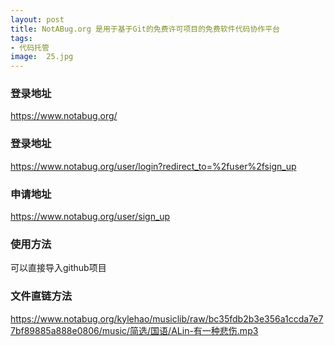 ```yaml
---
layout: post
title: NotABug.org 是用于基于Git的免费许可项目的免费软件代码协作平台
tags:
- 代码托管
image:  25.jpg
---
```



### 登录地址<br>
https://www.notabug.org/

### 登录地址
https://www.notabug.org/user/login?redirect_to=%2fuser%2fsign_up

### 申请地址
https://www.notabug.org/user/sign_up

### 使用方法
可以直接导入github项目

### 文件直链方法
https://www.notabug.org/kylehao/musiclib/raw/bc35fdb2b3e356a1ccda7e77bf89885a888e0806/music/简选/国语/ALin-有一种悲伤.mp3